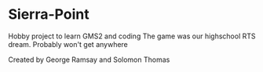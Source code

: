 # Sierra-Point
Hobby project to learn GMS2 and coding
The game was our highschool RTS dream. Probably won't get anywhere

Created by George Ramsay and Solomon Thomas
